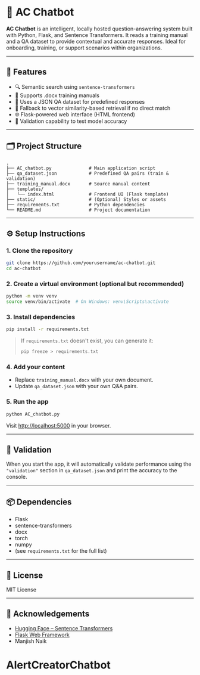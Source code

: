 
# 🧠 AC Chatbot

**AC Chatbot** is an intelligent, locally hosted question-answering system built with Python, Flask, and Sentence Transformers. It reads a training manual and a QA dataset to provide contextual and accurate responses. Ideal for onboarding, training, or support scenarios within organizations.

---

## 🚀 Features

- 🔍 Semantic search using `sentence-transformers`
- 📄 Supports .docx training manuals
- 📁 Uses a JSON QA dataset for predefined responses
- 🧠 Fallback to vector similarity-based retrieval if no direct match
- 🌐 Flask-powered web interface (HTML frontend)
- 🧪 Validation capability to test model accuracy

---

## 🗂️ Project Structure

```
.
├── AC_chatbot.py              # Main application script
├── qa_dataset.json            # Predefined QA pairs (train & validation)
├── training_manual.docx       # Source manual content
├── templates/
│   └── index.html             # Frontend UI (Flask template)
├── static/                    # (Optional) Styles or assets
├── requirements.txt           # Python dependencies
└── README.md                  # Project documentation
```

---

## ⚙️ Setup Instructions

### 1. Clone the repository

```bash
git clone https://github.com/yourusername/ac-chatbot.git
cd ac-chatbot
```

### 2. Create a virtual environment (optional but recommended)

```bash
python -m venv venv
source venv/bin/activate  # On Windows: venv\Scripts\activate
```

### 3. Install dependencies

```bash
pip install -r requirements.txt
```

> If `requirements.txt` doesn't exist, you can generate it:
> ```bash
> pip freeze > requirements.txt
> ```

### 4. Add your content

- Replace `training_manual.docx` with your own document.
- Update `qa_dataset.json` with your own Q&A pairs.

### 5. Run the app

```bash
python AC_chatbot.py
```

Visit [http://localhost:5000](http://localhost:5000) in your browser.

---

## 🧪 Validation

When you start the app, it will automatically validate performance using the `"validation"` section in `qa_dataset.json` and print the accuracy to the console.

---

## 📦 Dependencies

- Flask  
- sentence-transformers  
- docx  
- torch  
- numpy  
- (see `requirements.txt` for the full list)

---

## 📄 License

MIT License 

---

## 🙌 Acknowledgements

- [Hugging Face – Sentence Transformers](https://www.sbert.net/)
- [Flask Web Framework](https://flask.palletsprojects.com/)
- Manjish Naik
# AlertCreatorChatbot
